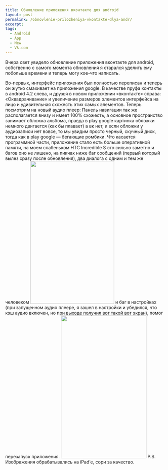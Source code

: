 ```yaml
---
title: Обновление приложения вконтакте для android
layout: post
permalink: /obnovlenie-prilozheniya-vkontakte-dlya-andr/
excerpt:
tags:
  - Android
  - App
  - New
  - Vk.com
---
```

Вчера свет увидело обновление приложения вконтакте для android, собственно с самого момента обновления я старался уделить ему побольше времени и теперь могу кое-что написать.

<!--more-->


Во-первых, интерфейс приложения был полностью переписан и теперь он жутко смахивает на приложения google. В качестве пруфа контакты в android 4.2 слева, и друзья в новом приложении «вконтакте» справа:
«Оквадрачивание» и увеличение размеров элементов интерфейса на лицо и удивительная схожесть этих самых элементов.
Теперь посмотрим на новый аудио плеер:
Панель навигации так же располагается внизу и имеет 100% схожесть, а основное пространство занимает обложка альбома, правда в play google картинка обложки немного двигается (как бы плавает) а вк нет, и если обложки у аудиозаписи нет вовсе, то мы увидим просто черный, скучный диск, тогда как в play google &#8212; бегающие ромбики.
Что касается программной части, приложение стало есть больше оперативной памяти, на моем слабеньком HTC Incredible S это сильно заметно и багов оно не лишено, на пикчах ниже баг сообщений (первый который вылез сразу после обновления), два диалога с одним и тем же человеком
<img src="http://media.tumblr.com/b076f281d19a4accec8bc080aca25080/tumblr_inline_mq2qvqaQHx1s331yx.jpg" alt="" width="265" height="450" />
и баг в настройках (при запущенном аудио плеере, я зашел в настройки и убедился, что кэш аудио включен, но при выходе получил вот такой вот экран), помог перезапуск приложения.
<img src="http://media.tumblr.com/810b9737d2ed892f8795f0a68af2be1e/tumblr_inline_mq2qyczrfP1s331yx.jpg" alt="" width="270" height="450" />
P.S. Изображения обрабатывались на iPad’е, сори за качество.
